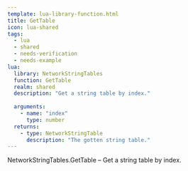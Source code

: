 ```yaml
---
template: lua-library-function.html
title: GetTable
icon: lua-shared
tags:
  - lua
  - shared
  - needs-verification
  - needs-example
lua:
  library: NetworkStringTables
  function: GetTable
  realm: shared
  description: "Get a string table by index."
  
  arguments:
    - name: "index"
      type: number
  returns:
    - type: NetworkStringTable
      description: "The gotten string table."
---
```


<div class="lua__search__keywords">
NetworkStringTables.GetTable &#x2013; Get a string table by index.
</div>
